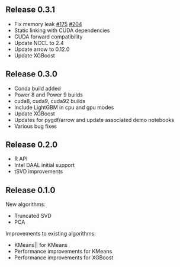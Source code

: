 
## Release 0.3.1
* Fix memory leak [#175](https://github.com/h2oai/h2o4gpu/issues/175) [#204](https://github.com/h2oai/h2o4gpu/issues/204)
* Static linking with CUDA dependencies 
* CUDA forward compatibility
* Update NCCL to 2.4
* Update arrow to 0.12.0
* Update XGBoost



## Release 0.3.0
* Conda build added
* Power 8 and Power 9 builds
* cuda8, cuda9, cuda92 builds
* Include LightGBM in cpu and gpu modes
* Update XGBoost
* Updates for pygdf/arrow and update associated demo notebooks
* Various bug fixes


## Release 0.2.0
* R API
* Intel DAAL initial support
* tSVD improvements

## Release 0.1.0
New algorithms:

* Truncated SVD
* PCA

Improvements to existing algorithms:
* KMeans|| for KMeans
* Performance improvements for KMeans
* Performance improvements for XGBoost